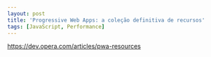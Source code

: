 ```yaml
---
layout: post
title: 'Progressive Web Apps: a coleção definitiva de recursos'
tags: [JavaScript, Performance]
---
```


<https://dev.opera.com/articles/pwa-resources>
